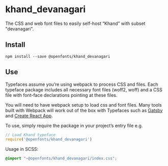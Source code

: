 
# khand_devanagari

The CSS and web font files to easily self-host “Khand” with subset "devanagari".

## Install

`npm install --save @openfonts/khand_devanagari`

## Use

Typefaces assume you’re using webpack to process CSS and files. Each typeface
package includes all necessary font files (woff2, woff) and a CSS file with
font-face declarations pointing at these files.

You will need to have webpack setup to load css and font files. Many tools built
with Webpack will work out of the box with Typefaces such as [Gatsby](https://github.com/gatsbyjs/gatsby)
and [Create React App](https://github.com/facebookincubator/create-react-app).

To use, simply require the package in your project’s entry file e.g.

```javascript
// Load Khand typeface
require('@openfonts/khand_devanagari')
```

Usage in SCSS:
```scss
@import "~@openfonts/khand_devanagari/index.css";
```
